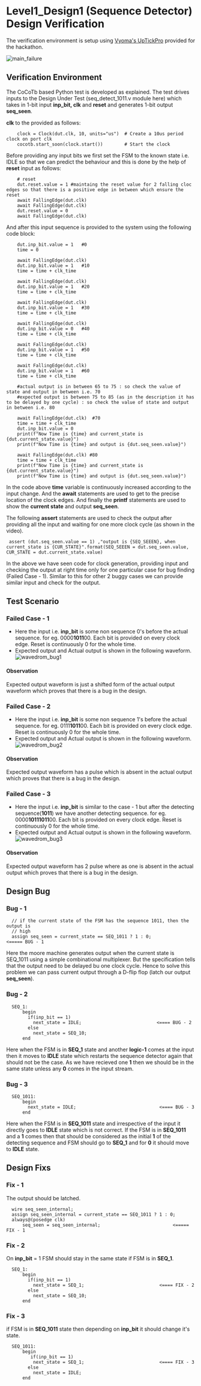 # Level1_Design1 (Sequence Detector) Design Verification
The verification environment is setup using [Vyoma's UpTickPro](https://vyomasystems.com) provided for the hackathon.

![main_failure](https://user-images.githubusercontent.com/33130256/180493834-88c83a9a-8264-463d-9d39-00a811a92146.png)

## Verification Environment
The CoCoTb based Python test is developed as explained. The test drives inputs to the Design Under Test (seq_detect_1011.v module here) which takes in 1-bit input **inp_bit,
clk** and **reset** and generates 1-bit output **seq_seen**.

**clk** to the provided as follows:
```
    clock = Clock(dut.clk, 10, units="us")  # Create a 10us period clock on port clk
    cocotb.start_soon(clock.start())        # Start the clock
```
Before providing any input bits we first set the FSM to the known state i.e. IDLE so that we can predict the behaviour and this is done by the help of **reset** input as follows:
```
    # reset
    dut.reset.value = 1 #maintaing the reset value for 2 falling cloc edges so that there is a positive edge in between which ensure the reset
    await FallingEdge(dut.clk)  
    await FallingEdge(dut.clk)
    dut.reset.value = 0
    await FallingEdge(dut.clk)
```
And after this input sequence is provided to the system using the following code block:
```
    dut.inp_bit.value = 1   #0
    time = 0
    
    await FallingEdge(dut.clk) 
    dut.inp_bit.value = 1   #10
    time = time + clk_time
    
    await FallingEdge(dut.clk)
    dut.inp_bit.value = 1   #20
    time = time + clk_time
    
    await FallingEdge(dut.clk)
    dut.inp_bit.value = 1   #30
    time = time + clk_time

    await FallingEdge(dut.clk)
    dut.inp_bit.value = 0   #40
    time = time + clk_time

    await FallingEdge(dut.clk)
    dut.inp_bit.value = 1   #50
    time = time + clk_time

    await FallingEdge(dut.clk)
    dut.inp_bit.value = 1   #60
    time = time + clk_time

    #actual output is in between 65 to 75 : so check the value of state and output in between i.e. 70
    #expected output is between 75 to 85 (as in the description it has to be delayed by one cycle) : so check the value of state and output in between i.e. 80
    
    await FallingEdge(dut.clk)  #70 
    time = time + clk_time
    dut.inp_bit.value = 0  
    print(f"Now Time is {time} and current_state is {dut.current_state.value}")
    print(f"Now Time is {time} and output is {dut.seq_seen.value}")

    await FallingEdge(dut.clk) #80
    time = time + clk_time
    print(f"Now Time is {time} and current_state is {dut.current_state.value}")
    print(f"Now Time is {time} and output is {dut.seq_seen.value}")
```
In the code above **time** variable is continuously increased according to the input change. And the **await** statements are used to get to the precise location of the clock
edges. And finally the **printf** statements are used to show the **current state** and output **seq_seen**.

The following **assert** statements are used to check the output after providing all the input and waiting for one more clock cycle (as shown in the video).
```
 assert (dut.seq_seen.value == 1) ,"output is {SEQ_SEEEN}, when current_state is {CUR_STATE}".format(SEQ_SEEEN = dut.seq_seen.value, CUR_STATE = dut.current_state.value)
```

In the above we have seen code for clock generation, providing input and checking the output at right time only for one particular case for bug finding (Failed Case - 1).
Similar to this for other 2 buggy cases we can provide similar input and check for the output.

## Test Scenario
### Failed Case - 1
-  Here the input i.e. **inp_bit** is some non sequence 0's before the actual sequence. for eg. 0000**1011**00. Each bit is provided on every clock edge. Reset is continuously 0 for the whole time.
-  Expected output and Actual output is shown in the following waveform.
![wavedrom_bug1](https://user-images.githubusercontent.com/33130256/180498912-8db51826-34b6-4457-ae55-85162b35425c.png)
#### Observation
Expected output waveform is just a shifted form of the actual output waveform which proves that there is a bug in the design.

### Failed Case - 2
-  Here the input i.e. **inp_bit** is some non sequence 1's before the actual sequence. for eg. 0111**1011**00. Each bit is provided on every clock edge. Reset is continuously 0 for the whole time.
-  Expected output and Actual output is shown in the following waveform.
![wavedrom_bug2](https://user-images.githubusercontent.com/33130256/180499890-e4c40dbd-e161-4591-a252-b3f648e9a8c5.png)

#### Observation
Expected output waveform has a pulse which is absent in the actual output which proves that there is a bug in the design.

### Failed Case - 3
-  Here the input i.e. **inp_bit** is similar to the case - 1 but after the detecting sequence(**1011**) we have another detecting sequence. for eg. 0000**10111011**00. Each bit is provided on every clock edge. Reset is continuously 0 for the whole time.
-  Expected output and Actual output is shown in the following waveform.
![wavedrom_bug3](https://user-images.githubusercontent.com/33130256/180506456-f37d1d33-d3d0-4a0d-8d87-d95325d1038f.png)

#### Observation
Expected output waveform has 2 pulse where as one is absent in the actual output which proves that there is a bug in the design.

## Design Bug
### Bug - 1
```
  // if the current state of the FSM has the sequence 1011, then the output is
  // high
  assign seq_seen = current_state == SEQ_1011 ? 1 : 0;                        <===== BUG - 1
```
Here the moore machine generates output when the current state is SEQ_1011 using a simple combinational multiplexer. But the specification tells that the output need to be delayed bu one clock cycle.
Hence to solve this problem we can pass current output through a D-flip flop (latch our output **seq_seen**).

### Bug - 2
```
  SEQ_1:
      begin
        if(inp_bit == 1)
          next_state = IDLE;                            <==== BUG - 2
        else
          next_state = SEQ_10;
      end
```
Here when the FSM is in **SEQ_1** state and another **logic-1** comes at the input then it moves to **IDLE** state which restarts the sequence detector again that should not be the case.
As we have recieved one **1** then we should be in the same state unless any **0** comes in the input stream.

### Bug - 3
```
  SEQ_1011:
      begin
        next_state = IDLE;                               <==== BUG - 3
      end
```
Here when the FSM is in **SEQ_1011** state and irrespective of the input it directly goes to **IDLE** state which is not correct. If the FSM is in **SEQ_1011** and a **1** comes then
that should be considered as the initial **1** of the detecting sequence and FSM should go to **SEQ_1** and for **0** it should move to **IDLE** state.

## Design Fixs
### Fix - 1
The output should be latched.
```
  wire seq_seen_internal;
  assign seq_seen_internal = current_state == SEQ_1011 ? 1 : 0;  
  always@(posedge clk)
      seq_seen = seq_seen_internal;                           <===== FIX - 1
```

### Fix - 2
On **inp_bit**  = 1 FSM should stay in the same state if FSM is in **SEQ_1**.
```
  SEQ_1:
      begin
        if(inp_bit == 1)
          next_state = SEQ_1;                            <==== FIX - 2
        else
          next_state = SEQ_10;
      end
```

### Fix - 3
if FSM is in **SEQ_1011** state then depending on **inp_bit** it should change it's state.
```
  SEQ_1011:
      begin
         if(inp_bit == 1)
          next_state = SEQ_1;                            <==== FIX - 3
        else
          next_state = IDLE;
      end
```
